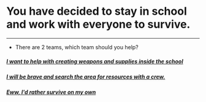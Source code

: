 # You have decided to stay in school and work with everyone to survive.

---
* There are 2 teams, which team should you help?

##### [I want to help with creating weapons and supplies inside the school](create-weapon.md)        
##### [I will be brave and search the area for resources with a crew.](explore.md)

##### [Eww, I'd rather survive on my own](outside-school/where.md)